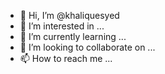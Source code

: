 - 👋 Hi, I’m @khaliquesyed
- 👀 I’m interested in ...
- 🌱 I’m currently learning ...
- 💞️ I’m looking to collaborate on ...
- 📫 How to reach me ...

<!---
khaliquesyed/khaliquesyed is a ✨ special ✨ repository because its `README.md` (this file) appears on your GitHub profile.
You can click the Preview link to take a look at your changes.
--->
